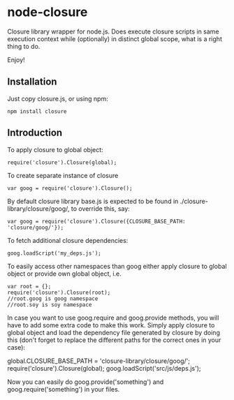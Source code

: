 # node-closure

Closure library wrapper for node.js.
Does execute closure scripts in same execution context while (optionally) in distinct global scope, what is a right thing to do.

Enjoy!

## Installation

Just copy closure.js, or using npm:

    npm install closure

## Introduction

To apply closure to global object:

    require('closure').Closure(global);

To create separate instance of closure

    var goog = require('closure').Closure();

By default closure library base.js is expected to be found in
./closure-library/closure/goog/, to override this, say:

    var goog = require('closure').Closure({CLOSURE_BASE_PATH: 'closure/goog/'});

To fetch additional closure dependencies:

    goog.loadScript('my_deps.js');

To easily access other namespaces than goog either apply closure to
global object or provide own global object, i.e.

    var root = {};
    require('closure').Closure(root);
    //root.goog is goog namespace
    //root.soy is soy namespace

In case you want to use goog.require and goog.provide methods, you will have to add some extra code to make this work. Simply apply closure to global object and load the dependency file generated by closure by doing this (don't forget to replace the different paths for the correct ones in your case):

global.CLOSURE_BASE_PATH = 'closure-library/closure/goog/';
require('closure').Closure(global);
goog.loadScript('src/js/deps.js');

Now you can easily do goog.provide('something') and goog.require('something') in your files.
